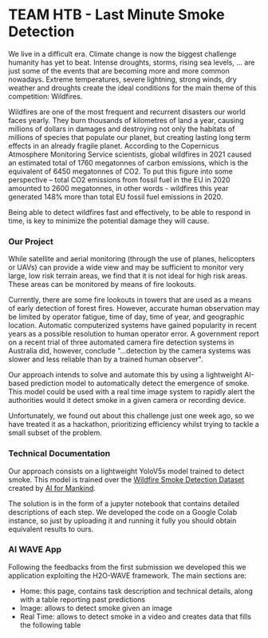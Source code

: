 # TEAM HTB - Last Minute Smoke Detection

We live in a difficult era. Climate change is now the biggest challenge humanity has yet to beat. Intense droughts, storms, rising sea levels, ... are just some of the events that are becoming more and more common nowadays. Extreme temperatures, severe lightning, strong winds, dry weather and droughts create the ideal conditions for the main theme of this competition: Wildfires. 

Wildfires are one of the most frequent and recurrent disasters our world faces yearly. They burn thousands of kilometres of land a year, causing millions of dollars in damages and destroying not only the habitats of millions of species that populate our planet, but creating lasting long term effects in an already fragile planet. According to the Copernicus Atmosphere Monitoring Service scientists, global wildfires in 2021 caused an estimated total of 1760 megatonnes of carbon emissions, which is the equivalent of 6450 megatonnes of CO2. To put this figure into some perspective – total CO2 emissions from fossil fuel in the EU in 2020 amounted to 2600 megatonnes, in other words - wildfires this year generated 148% more than total EU fossil fuel emissions in 2020.

Being able to detect wildfires fast and effectively, to be able to respond in time, is key to minimize the potential damage they will cause. 

### Our Project

While satellite and aerial monitoring (through the use of planes, helicopters or UAVs) can provide a wide view and may be sufficient to monitor very large, low risk terrain areas, 
we find that it is not ideal for high risk areas. These areas can be monitored by means of fire lookouts.

Currently, there are some fire lookouts in towers that are used as a means of early detection of forest fires. However, accurate human observation may be limited by operator fatigue, time of day, time of year, and geographic location. Automatic computerized systems have gained popularity in recent years as a possible resolution to human operator error. A government report on a recent trial of three automated camera fire detection systems in Australia did, however, conclude "...detection by the camera systems was slower and less reliable than by a trained human observer".

Our approach intends to solve and automate this by using a lightweight AI-based prediction model to automatically detect the emergence of smoke. This model could be used with a real time image system to rapidly alert the authorities would it detect smoke in a given camera or recording device.

Unfortunately, we found out about this challenge just one week ago, so we have treated it as a hackathon, prioritizing efficiency whilst trying to tackle a small subset of the problem.

### Technical Documentation

Our approach consists on a lightweight YoloV5s model trained to detect smoke. This model is trained over the [Wildfire Smoke Detection Dataset](https://github.com/aiformankind/wildfire-smoke-detection-research) created by [AI for Mankind](https://aiformankind.org/).

The solution is in the form of a jupyter notebook that contains detailed descriptions of each step. We developed the code on a Google Colab instance, so just by uploading it and running it fully you should obtain equivalent results to ours.

### AI WAVE App

Following the feedbacks from the first submission we developed this we application exploiting the H2O-WAVE framework. The main sections are:

* Home: this page, contains task description and technical details, along with a table reporting past predictions
* Image: allows to detect smoke given an image
* Real Time: allows to detect smoke in a video and creates data that fills the following table

